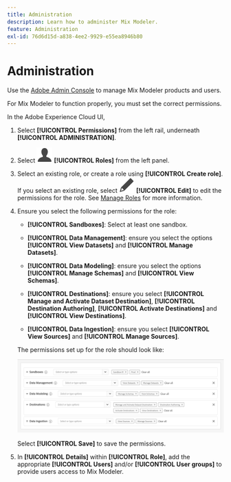 ```yaml
---
title: Administration
description: Learn how to administer Mix Modeler.
feature: Administration
exl-id: 76d6d15d-a838-4ee2-9929-e55ea8946b80
---
```

# Administration

Use the [Adobe Admin Console](https://helpx.adobe.com/enterprise/using/admin-console.html) to manage Mix Modeler products and users.

For Mix Modeler to function properly, you must set the correct permissions.

In the Adobe Experience Cloud UI, 

1. Select **[!UICONTROL Permissions]** from the left rail, underneath **[!UICONTROL ADMINISTRATION]**.

1. Select ![Person](assets/icons/User.svg) **[!UICONTROL Roles]** from the left panel.

1. Select an existing role, or create a role using **[!UICONTROL Create role]**. If you select an existing role, select ![Edit](assets/icons/Edit.svg) **[!UICONTROL Edit]** to edit the permissions for the role. See [Manage Roles](https://helpx.adobe.com/enterprise/using/admin-console.html) for more information.

1. Ensure you select the following permissions for the role:

    * **[!UICONTROL Sandboxes]**: Select at least one sandbox.

    * **[!UICONTROL Data Management]**: ensure you select the options **[!UICONTROL View Datasets]** and **[!UICONTROL Manage Datasets]**.

    * **[!UICONTROL Data Modeling]**: ensure you select the options **[!UICONTROL Manage Schemas]** and **[!UICONTROL View Schemas]**.

    * **[!UICONTROL Destinations]**: ensure you select **[!UICONTROL Manage and Activate Dataset Destination]**, **[!UICONTROL Destination Authoring]**, **[!UICONTROL Activate Destinations]** and **[!UICONTROL View Destinations]**.

    * **[!UICONTROL Data Ingestion]**: ensure you select **[!UICONTROL View Sources]** and **[!UICONTROL Manage Sources]**.

    <!--
    * **[!UICONTROL Data Governance]**: ensure you select **[!UICONTROL View User Activity Log]** and **[!UICONTROL View Data Usage Policies]**.
    --> 

    The permissions set up for the role should look like:

    ![Permissions](assets/permissions.png)

    <!--![Permissions](assets/permissions-including-privacy.png)-->

    Select **[!UICONTROL Save]** to save the permissions.

1. In **[!UICONTROL Details]** within **[!UICONTROL Role]**, add the appropriate **[!UICONTROL Users]** and/or **[!UICONTROL User groups]** to provide users access to Mix Modeler.
